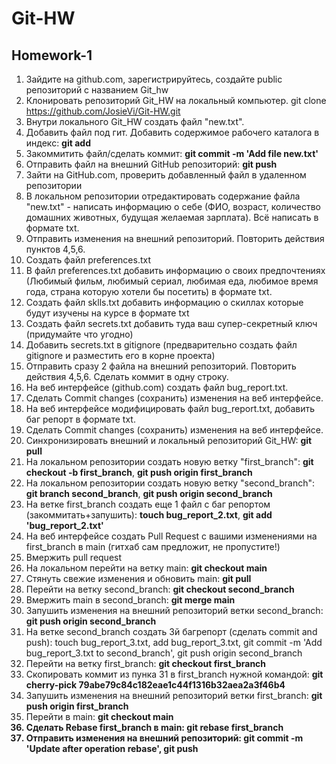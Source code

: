 # Git-HW
## Homework-1
1. Зайдите на github.com, зарегистрируйтесь, создайте public репозиторий  c названием Git_hw
2. Клонировать репозиторий Git_HW на локальный компьютер. git clone https://github.com/JosieVi/Git-HW.git
3. Внутри локального Git_HW создать файл "new.txt".
4. Добавить файл под гит. Добавить содержимое рабочего каталога в индекс: <b>git add</b>
5. Закоммитить файл/сделать коммит: <b>git commit -m 'Add file new.txt'</b>
6. Отправить файл на внешний GitHub репозиторий: <b>git push</b>
7. Зайти на GitHub.com, проверить добавленный файл в удаленном репозитории
8. В локальном репозитории отредактировать содержание файла "new.txt" - написать информацию о себе (ФИО, возраст, количество домашних животных, будущая желаемая зарплата). Всё написать в формате txt.
9. Отправить изменения на внешний репозиторий. Повторить действия пунктов 4,5,6.
10. Создать файл preferences.txt
11. В файл preferences.txt добавить информацию о своих предпочтениях (Любимый фильм, любимый сериал, любимая еда, любимое время года, страна которую хотели бы посетить) в формате txt.
12. Создать файл sklls.txt добавить информацию о скиллах которые будут изучены на курсе в формате txt
13. Создать файл secrets.txt добавить туда ваш супер-секретный ключ (придумайте что угодно)
14. Добавить secrets.txt в gitignore (предварительно создать файл gitignore и разместить его в корне проекта) 
15. Отправить сразу 2 файла на внешний репозиторий. Повторить действия 4,5,6. Сделать коммит в одну строку.
16. На веб интерфейсе (github.com) создать файл bug_report.txt.
17. Сделать Commit changes (сохранить) изменения на веб интерфейсе.
18. На веб интерфейсе модифицировать файл bug_report.txt, добавить баг репорт в формате txt.
19. Сделать Commit changes (сохранить) изменения на веб интерфейсе.
20. Синхронизировать внешний и локальный репозиторий Git_HW: <b>git pull</b>
21. На локальном репозитории создать новую ветку "first_branch": <b>git checkout -b first_branch</b>, <b>git push origin first_branch</b>
22. На локальном репозитории создать новую ветку "second_branch": <b>git branch second_branch</b>, <b>git push origin second_branch</b>
23. На ветке first_branch создать еще 1 файл с баг репортом (закоммитать+запушить): <b>touch bug_report_2.txt</b>, <b>git add 'bug_report_2.txt'</b>
24. На веб интерфейсе создать Pull Request c вашими изменениями на first_branch в main (гитхаб сам предложит, не пропустите!)
25. Вмержить pull request
26. На локальном перейти на ветку main: <b>git checkout main</b>
27. Стянуть свежие изменения и обновить main: <b>git pull</b>
28. Перейти на ветку second_branch: <b>git checkout second_branch</b>
29. Вмержить main в second_branch: <b>git merge main</b>
30. Запушить изменения на внешний репозиторий ветки second_branch: <b>git push origin second_branch</b>
31. На ветке second_branch создать 3й багрепорт (сделать commit and push):  touch bug_report_3.txt, add bug_report_3.txt, git commit -m 'Add bug_report_3.txt to second_branch', git push origin second_branch
32. Перейти на ветку first_branch: <b>git checkout first_branch</b>
33. Скопировать коммит из пунка 31 в first_branch нужной командой: <b>git cherry-pick 79abe79c84c182eae1c44f1316b32aea2a3f46b4</b>
34. Запушить изменения на внешний репозиторий ветки first_branch: <b>git push origin first_branch</b>
35. Перейти в main: <b>git checkout main<b>
36. Сделать Rebase first_branch в main: <b>git rebase first_branch</b>
37. Отправить изменения на внешний репозиторий: <b>git commit -m 'Update after operation rebase', git push</b>
